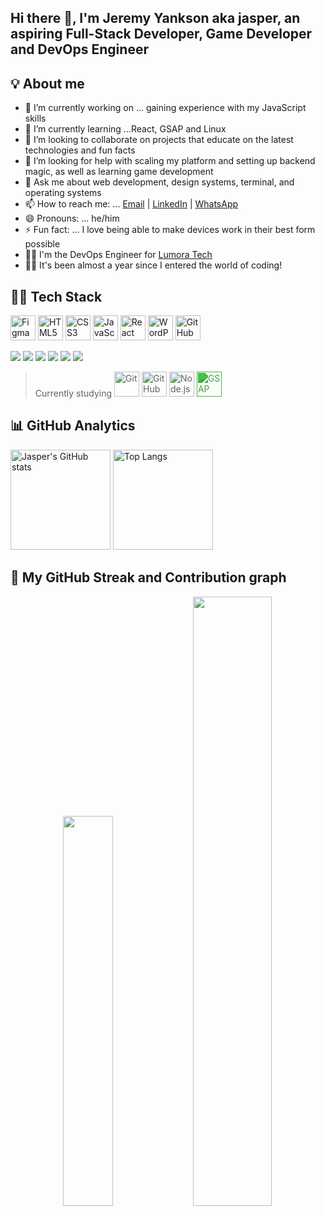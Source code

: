 ## Hi there 👋, I'm Jeremy Yankson aka jasper, an aspiring Full-Stack Developer, Game Developer and DevOps Engineer

## 💡 About me

- 🔭 I’m currently working on ... gaining experience with my JavaScript skills
- 🌱 I’m currently learning ...React, GSAP and Linux
- 👯 I’m looking to collaborate on projects that educate on the latest technologies and fun facts
- 🤔 I’m looking for help with scaling my platform and setting up backend magic, as well as learning game development
- 💬 Ask me about web development, design systems, terminal, and operating systems
- 📫 How to reach me: ... <a href="delaliyankson@gmail.com">Email</a> | <a href="www.linkedin.com/in/jeremiah-yankson-dev">LinkedIn</a> | <a href="https://api.whatsapp.com/send/?phone=%2B233256618460&text&type=phone_number&app_absent=0">WhatsApp<a/>
- 😄 Pronouns: ... he/him
- ⚡ Fun fact: ... I love being able to make devices work in their best form possible
- 🧑‍💻 I'm the DevOps Engineer for <a href="https://github.com/lumoraTech6" target="_blank">Lumora Tech</a>
- 🧑‍💻 It's been almost a year since I entered the world of coding!

## 🧑‍💻 Tech Stack

<p align="left">
  <img src="https://img.icons8.com/ios-filled/50/figma.png" alt="Figma" title="Figma" width="40"/>
<!--   <img src="https://img.icons8.com/ios-filled/50/webflow.png" alt="Webflow" title="Webflow" width="40"/> -->
  <img src="https://img.icons8.com/color/48/html-5--v1.png" alt="HTML5" title="HTML5" width="40"/>
  <img src="https://img.icons8.com/color/48/css3.png" alt="CSS3" title="CSS3" width="40"/>
  <img src="https://img.icons8.com/color/48/javascript--v1.png" alt="JavaScript" title="JavaScript" width="40"/>
  <img src="https://img.icons8.com/officel/40/react.png" alt="React" title="React" width="40"/>
<!--   <img src="https://img.icons8.com/color/48/tailwind_css.png" alt="Tailwind CSS" title="Tailwind CSS" width="40"/> -->
  <img src="https://img.icons8.com/color/48/wordpress.png" alt="WordPress" title="WordPress" width="40"/>
  <img src="https://img.icons8.com/ios-glyphs/40/github.png" alt="GitHub" title="GitHub" width="40"/>
</p>

<p align="left">
  <img src="https://img.shields.io/badge/Figma-F24E1E?style=for-the-badge&logo=figma&logoColor=fff"/>
  <img src="https://img.shields.io/badge/HTML-E34F26?style=for-the-badge&logo=html5&logoColor=fff"/>
  <img src="https://img.shields.io/badge/CSS-1572B6?style=for-the-badge&logo=css3&logoColor=fff"/>
  <img src="https://img.shields.io/badge/JavaScript-F7DF1E?style=for-the-badge&logo=javascript&logoColor=000"/>
  <img src="https://img.shields.io/badge/React-20232A?style=for-the-badge&logo=react&logoColor=61DAFB"/>
  <img src="https://img.shields.io/badge/GSAP-88CE02?style=for-the-badge&logo=greensock&logoColor=fff"/>
</p>


> Currently studying <img src="https://cdn.jsdelivr.net/gh/devicons/devicon/icons/git/git-original.svg" alt="Git" width="40" height="40"/>   <img src="https://img.icons8.com/ios-glyphs/40/github.png" alt="GitHub" title="GitHub" width="40"/>   <img src="https://cdn.jsdelivr.net/gh/devicons/devicon/icons/nodejs/nodejs-original.svg" alt="Node.js" width="40" height="40"/>  <img src="https://cdn.jsdelivr.net/npm/simple-icons@v10/icons/greensock.svg" alt="GSAP" title="GSAP" width="40" style="filter: invert(41%) sepia(80%) saturate(395%) hue-rotate(70deg) brightness(95%) contrast(92%);"/>

## 📊 GitHub Analytics

<div align="left">
  <img src="https://github-readme-stats.vercel.app/api?username=jasper-s-orbit&show_icons=true&theme=radical" alt="Jasper's GitHub stats" height="160"/>
  <img src="https://github-readme-stats.vercel.app/api/top-langs/?username=jasper-s-orbit&layout=compact&theme=radical" alt="Top Langs" height="160"/>
</div>

## 🧠 My  GitHub Streak and Contribution graph

<p align="center" display="flex">
  <img src="https://streak-stats.demolab.com/?user=jasper-s-orbit&theme=react" width="40%"/>
  <img src="https://github-readme-activity-graph.vercel.app/graph?username=jasper-s-orbit&theme=react-dark" width="50%"/>
</p>
